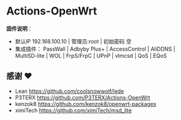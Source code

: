 # Actions-OpenWrt



**固件说明**：

- 默认IP   192.168.100.10   |  管理员:root  |  初始密码 空 
- 集成插件：
     PassWall | Adbyby Plus+ | AccessControl | AliDDNS | MultiSD-lite | WOL | FrpS/FrpC | UPnP | vlmcsd | QoS | EQoS 

## 感谢 ❤️

- Lean      https://github.com/coolsnowwolf/lede
- P3TERX    https://github.com/P3TERX/Actions-OpenWrt
- kenzok8   https://github.com/kenzok8/openwrt-packages
- ximiTech  https://github.com/ximiTech/msd_lite

